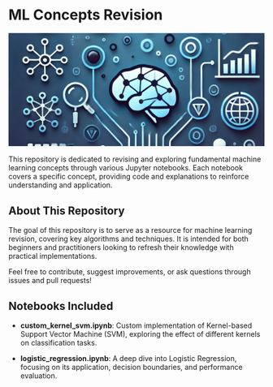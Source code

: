 # ML Concepts Revision
![ML Concepts](images/95ltgpqe.png)

This repository is dedicated to revising and exploring fundamental machine learning concepts through various Jupyter notebooks. Each notebook covers a specific concept, providing code and explanations to reinforce understanding and application.

## About This Repository

The goal of this repository is to serve as a resource for machine learning revision, covering key algorithms and techniques. It is intended for both beginners and practitioners looking to refresh their knowledge with practical implementations.

Feel free to contribute, suggest improvements, or ask questions through issues and pull requests!

## Notebooks Included

- **custom_kernel_svm.ipynb**: Custom implementation of Kernel-based Support Vector Machine (SVM), exploring the effect of different kernels on classification tasks.

- **logistic_regression.ipynb**: A deep dive into Logistic Regression, focusing on its application, decision boundaries, and performance evaluation.
